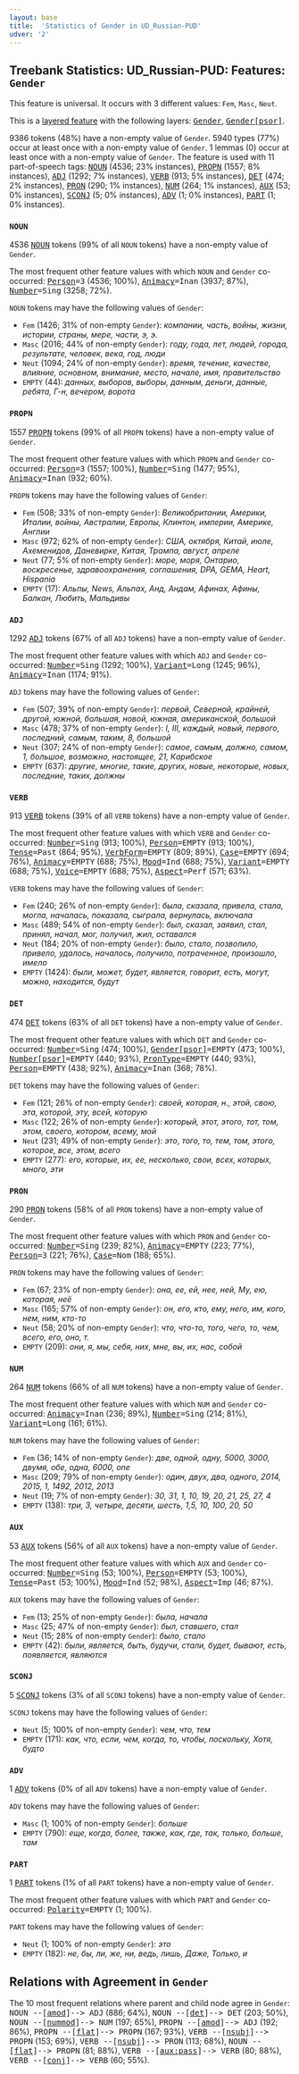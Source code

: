 ```yaml
---
layout: base
title:  'Statistics of Gender in UD_Russian-PUD'
udver: '2'
---
```


## Treebank Statistics: UD_Russian-PUD: Features: `Gender`

This feature is universal.
It occurs with 3 different values: `Fem`, `Masc`, `Neut`.

This is a <a href="../../u/overview/feat-layers.html">layered feature</a> with the following layers: <tt><a href="ru_pud-feat-Gender.html">Gender</a></tt>, <tt><a href="ru_pud-feat-Gender-psor.html">Gender[psor]</a></tt>.

9386 tokens (48%) have a non-empty value of `Gender`.
5940 types (77%) occur at least once with a non-empty value of `Gender`.
1 lemmas (0) occur at least once with a non-empty value of `Gender`.
The feature is used with 11 part-of-speech tags: <tt><a href="ru_pud-pos-NOUN.html">NOUN</a></tt> (4536; 23% instances), <tt><a href="ru_pud-pos-PROPN.html">PROPN</a></tt> (1557; 8% instances), <tt><a href="ru_pud-pos-ADJ.html">ADJ</a></tt> (1292; 7% instances), <tt><a href="ru_pud-pos-VERB.html">VERB</a></tt> (913; 5% instances), <tt><a href="ru_pud-pos-DET.html">DET</a></tt> (474; 2% instances), <tt><a href="ru_pud-pos-PRON.html">PRON</a></tt> (290; 1% instances), <tt><a href="ru_pud-pos-NUM.html">NUM</a></tt> (264; 1% instances), <tt><a href="ru_pud-pos-AUX.html">AUX</a></tt> (53; 0% instances), <tt><a href="ru_pud-pos-SCONJ.html">SCONJ</a></tt> (5; 0% instances), <tt><a href="ru_pud-pos-ADV.html">ADV</a></tt> (1; 0% instances), <tt><a href="ru_pud-pos-PART.html">PART</a></tt> (1; 0% instances).

### `NOUN`

4536 <tt><a href="ru_pud-pos-NOUN.html">NOUN</a></tt> tokens (99% of all `NOUN` tokens) have a non-empty value of `Gender`.

The most frequent other feature values with which `NOUN` and `Gender` co-occurred: <tt><a href="ru_pud-feat-Person.html">Person</a></tt><tt>=3</tt> (4536; 100%), <tt><a href="ru_pud-feat-Animacy.html">Animacy</a></tt><tt>=Inan</tt> (3937; 87%), <tt><a href="ru_pud-feat-Number.html">Number</a></tt><tt>=Sing</tt> (3258; 72%).

`NOUN` tokens may have the following values of `Gender`:

* `Fem` (1426; 31% of non-empty `Gender`): <em>компании, часть, войны, жизни, истории, страны, мере, части, э, э.</em>
* `Masc` (2016; 44% of non-empty `Gender`): <em>году, года, лет, людей, города, результате, человек, века, год, люди</em>
* `Neut` (1094; 24% of non-empty `Gender`): <em>время, течение, качестве, влияние, основном, внимание, место, начале, имя, правительство</em>
* `EMPTY` (44): <em>данных, выборов, выборы, данным, деньги, данные, ребята, Г-н, вечером, ворота</em>

### `PROPN`

1557 <tt><a href="ru_pud-pos-PROPN.html">PROPN</a></tt> tokens (99% of all `PROPN` tokens) have a non-empty value of `Gender`.

The most frequent other feature values with which `PROPN` and `Gender` co-occurred: <tt><a href="ru_pud-feat-Person.html">Person</a></tt><tt>=3</tt> (1557; 100%), <tt><a href="ru_pud-feat-Number.html">Number</a></tt><tt>=Sing</tt> (1477; 95%), <tt><a href="ru_pud-feat-Animacy.html">Animacy</a></tt><tt>=Inan</tt> (932; 60%).

`PROPN` tokens may have the following values of `Gender`:

* `Fem` (508; 33% of non-empty `Gender`): <em>Великобритании, Америки, Италии, войны, Австралии, Европы, Клинтон, империи, Америке, Англии</em>
* `Masc` (972; 62% of non-empty `Gender`): <em>США, октября, Китай, июле, Ахеменидов, Даневирке, Китая, Трампа, август, апреле</em>
* `Neut` (77; 5% of non-empty `Gender`): <em>море, моря, Онтарио, воскресенье, здравоохранения, соглашения, DPA, GEMA, Heart, Hispania</em>
* `EMPTY` (17): <em>Альпы, News, Альпах, Анд, Андам, Афинах, Афины, Балкан, Любить, Мальдивы</em>

### `ADJ`

1292 <tt><a href="ru_pud-pos-ADJ.html">ADJ</a></tt> tokens (67% of all `ADJ` tokens) have a non-empty value of `Gender`.

The most frequent other feature values with which `ADJ` and `Gender` co-occurred: <tt><a href="ru_pud-feat-Number.html">Number</a></tt><tt>=Sing</tt> (1292; 100%), <tt><a href="ru_pud-feat-Variant.html">Variant</a></tt><tt>=Long</tt> (1245; 96%), <tt><a href="ru_pud-feat-Animacy.html">Animacy</a></tt><tt>=Inan</tt> (1174; 91%).

`ADJ` tokens may have the following values of `Gender`:

* `Fem` (507; 39% of non-empty `Gender`): <em>первой, Северной, крайней, другой, южной, большая, новой, южная, американской, большой</em>
* `Masc` (478; 37% of non-empty `Gender`): <em>I, III, каждый, новый, первого, последний, самым, таким, 8, большой</em>
* `Neut` (307; 24% of non-empty `Gender`): <em>самое, самым, должно, самом, 1, большое, возможно, настоящее, 21, Карибское</em>
* `EMPTY` (637): <em>другие, многие, такие, других, новые, некоторые, новых, последние, таких, должны</em>

### `VERB`

913 <tt><a href="ru_pud-pos-VERB.html">VERB</a></tt> tokens (39% of all `VERB` tokens) have a non-empty value of `Gender`.

The most frequent other feature values with which `VERB` and `Gender` co-occurred: <tt><a href="ru_pud-feat-Number.html">Number</a></tt><tt>=Sing</tt> (913; 100%), <tt><a href="ru_pud-feat-Person.html">Person</a></tt><tt>=EMPTY</tt> (913; 100%), <tt><a href="ru_pud-feat-Tense.html">Tense</a></tt><tt>=Past</tt> (864; 95%), <tt><a href="ru_pud-feat-VerbForm.html">VerbForm</a></tt><tt>=EMPTY</tt> (809; 89%), <tt><a href="ru_pud-feat-Case.html">Case</a></tt><tt>=EMPTY</tt> (694; 76%), <tt><a href="ru_pud-feat-Animacy.html">Animacy</a></tt><tt>=EMPTY</tt> (688; 75%), <tt><a href="ru_pud-feat-Mood.html">Mood</a></tt><tt>=Ind</tt> (688; 75%), <tt><a href="ru_pud-feat-Variant.html">Variant</a></tt><tt>=EMPTY</tt> (688; 75%), <tt><a href="ru_pud-feat-Voice.html">Voice</a></tt><tt>=EMPTY</tt> (688; 75%), <tt><a href="ru_pud-feat-Aspect.html">Aspect</a></tt><tt>=Perf</tt> (571; 63%).

`VERB` tokens may have the following values of `Gender`:

* `Fem` (240; 26% of non-empty `Gender`): <em>была, сказала, привела, стала, могла, началась, показала, сыграла, вернулась, включала</em>
* `Masc` (489; 54% of non-empty `Gender`): <em>был, сказал, заявил, стал, принял, начал, мог, получил, жил, оставался</em>
* `Neut` (184; 20% of non-empty `Gender`): <em>было, стало, позволило, привело, удалось, началось, получило, потраченное, произошло, имело</em>
* `EMPTY` (1424): <em>были, может, будет, является, говорит, есть, могут, можно, находится, будут</em>

### `DET`

474 <tt><a href="ru_pud-pos-DET.html">DET</a></tt> tokens (63% of all `DET` tokens) have a non-empty value of `Gender`.

The most frequent other feature values with which `DET` and `Gender` co-occurred: <tt><a href="ru_pud-feat-Number.html">Number</a></tt><tt>=Sing</tt> (474; 100%), <tt><a href="ru_pud-feat-Gender-psor.html">Gender[psor]</a></tt><tt>=EMPTY</tt> (473; 100%), <tt><a href="ru_pud-feat-Number-psor.html">Number[psor]</a></tt><tt>=EMPTY</tt> (440; 93%), <tt><a href="ru_pud-feat-PronType.html">PronType</a></tt><tt>=EMPTY</tt> (440; 93%), <tt><a href="ru_pud-feat-Person.html">Person</a></tt><tt>=EMPTY</tt> (438; 92%), <tt><a href="ru_pud-feat-Animacy.html">Animacy</a></tt><tt>=Inan</tt> (368; 78%).

`DET` tokens may have the following values of `Gender`:

* `Fem` (121; 26% of non-empty `Gender`): <em>своей, которая, н., этой, свою, эта, которой, эту, всей, которую</em>
* `Masc` (122; 26% of non-empty `Gender`): <em>который, этот, этого, тот, том, этом, своего, котором, всему, мой</em>
* `Neut` (231; 49% of non-empty `Gender`): <em>это, того, то, тем, том, этого, которое, все, этом, всего</em>
* `EMPTY` (277): <em>его, которые, их, ее, несколько, свои, всех, которых, много, эти</em>

### `PRON`

290 <tt><a href="ru_pud-pos-PRON.html">PRON</a></tt> tokens (58% of all `PRON` tokens) have a non-empty value of `Gender`.

The most frequent other feature values with which `PRON` and `Gender` co-occurred: <tt><a href="ru_pud-feat-Number.html">Number</a></tt><tt>=Sing</tt> (239; 82%), <tt><a href="ru_pud-feat-Animacy.html">Animacy</a></tt><tt>=EMPTY</tt> (223; 77%), <tt><a href="ru_pud-feat-Person.html">Person</a></tt><tt>=3</tt> (221; 76%), <tt><a href="ru_pud-feat-Case.html">Case</a></tt><tt>=Nom</tt> (188; 65%).

`PRON` tokens may have the following values of `Gender`:

* `Fem` (67; 23% of non-empty `Gender`): <em>она, ее, ей, нее, ней, My, ею, которая, неё</em>
* `Masc` (165; 57% of non-empty `Gender`): <em>он, его, кто, ему, него, им, кого, нем, ним, кто-то</em>
* `Neut` (58; 20% of non-empty `Gender`): <em>что, что-то, того, чего, то, чем, всего, его, оно, т.</em>
* `EMPTY` (209): <em>они, я, мы, себя, них, мне, вы, их, нас, собой</em>

### `NUM`

264 <tt><a href="ru_pud-pos-NUM.html">NUM</a></tt> tokens (66% of all `NUM` tokens) have a non-empty value of `Gender`.

The most frequent other feature values with which `NUM` and `Gender` co-occurred: <tt><a href="ru_pud-feat-Animacy.html">Animacy</a></tt><tt>=Inan</tt> (236; 89%), <tt><a href="ru_pud-feat-Number.html">Number</a></tt><tt>=Sing</tt> (214; 81%), <tt><a href="ru_pud-feat-Variant.html">Variant</a></tt><tt>=Long</tt> (161; 61%).

`NUM` tokens may have the following values of `Gender`:

* `Fem` (36; 14% of non-empty `Gender`): <em>две, одной, одну, 5000, 3000, двумя, обе, одна, 6000, one</em>
* `Masc` (209; 79% of non-empty `Gender`): <em>один, двух, два, одного, 2014, 2015, 1, 1492, 2012, 2013</em>
* `Neut` (19; 7% of non-empty `Gender`): <em>30, 31, 1, 10, 19, 20, 21, 25, 27, 4</em>
* `EMPTY` (138): <em>три, 3, четыре, десяти, шесть, 1,5, 10, 100, 20, 50</em>

### `AUX`

53 <tt><a href="ru_pud-pos-AUX.html">AUX</a></tt> tokens (56% of all `AUX` tokens) have a non-empty value of `Gender`.

The most frequent other feature values with which `AUX` and `Gender` co-occurred: <tt><a href="ru_pud-feat-Number.html">Number</a></tt><tt>=Sing</tt> (53; 100%), <tt><a href="ru_pud-feat-Person.html">Person</a></tt><tt>=EMPTY</tt> (53; 100%), <tt><a href="ru_pud-feat-Tense.html">Tense</a></tt><tt>=Past</tt> (53; 100%), <tt><a href="ru_pud-feat-Mood.html">Mood</a></tt><tt>=Ind</tt> (52; 98%), <tt><a href="ru_pud-feat-Aspect.html">Aspect</a></tt><tt>=Imp</tt> (46; 87%).

`AUX` tokens may have the following values of `Gender`:

* `Fem` (13; 25% of non-empty `Gender`): <em>была, начала</em>
* `Masc` (25; 47% of non-empty `Gender`): <em>был, ставшего, стал</em>
* `Neut` (15; 28% of non-empty `Gender`): <em>было, стало</em>
* `EMPTY` (42): <em>были, является, быть, будучи, стали, будет, бывают, есть, появляется, являются</em>

### `SCONJ`

5 <tt><a href="ru_pud-pos-SCONJ.html">SCONJ</a></tt> tokens (3% of all `SCONJ` tokens) have a non-empty value of `Gender`.

`SCONJ` tokens may have the following values of `Gender`:

* `Neut` (5; 100% of non-empty `Gender`): <em>чем, что, тем</em>
* `EMPTY` (171): <em>как, что, если, чем, когда, то, чтобы, поскольку, Хотя, будто</em>

### `ADV`

1 <tt><a href="ru_pud-pos-ADV.html">ADV</a></tt> tokens (0% of all `ADV` tokens) have a non-empty value of `Gender`.

`ADV` tokens may have the following values of `Gender`:

* `Masc` (1; 100% of non-empty `Gender`): <em>больше</em>
* `EMPTY` (790): <em>еще, когда, более, также, как, где, так, только, больше, там</em>

### `PART`

1 <tt><a href="ru_pud-pos-PART.html">PART</a></tt> tokens (1% of all `PART` tokens) have a non-empty value of `Gender`.

The most frequent other feature values with which `PART` and `Gender` co-occurred: <tt><a href="ru_pud-feat-Polarity.html">Polarity</a></tt><tt>=EMPTY</tt> (1; 100%).

`PART` tokens may have the following values of `Gender`:

* `Neut` (1; 100% of non-empty `Gender`): <em>это</em>
* `EMPTY` (182): <em>не, бы, ли, же, ни, ведь, лишь, Даже, Только, и</em>

## Relations with Agreement in `Gender`

The 10 most frequent relations where parent and child node agree in `Gender`:
<tt>NOUN --[<tt><a href="ru_pud-dep-amod.html">amod</a></tt>]--> ADJ</tt> (886; 64%),
<tt>NOUN --[<tt><a href="ru_pud-dep-det.html">det</a></tt>]--> DET</tt> (203; 50%),
<tt>NOUN --[<tt><a href="ru_pud-dep-nummod.html">nummod</a></tt>]--> NUM</tt> (197; 65%),
<tt>PROPN --[<tt><a href="ru_pud-dep-amod.html">amod</a></tt>]--> ADJ</tt> (192; 86%),
<tt>PROPN --[<tt><a href="ru_pud-dep-flat.html">flat</a></tt>]--> PROPN</tt> (167; 93%),
<tt>VERB --[<tt><a href="ru_pud-dep-nsubj.html">nsubj</a></tt>]--> PROPN</tt> (153; 69%),
<tt>VERB --[<tt><a href="ru_pud-dep-nsubj.html">nsubj</a></tt>]--> PRON</tt> (113; 68%),
<tt>NOUN --[<tt><a href="ru_pud-dep-flat.html">flat</a></tt>]--> PROPN</tt> (81; 88%),
<tt>VERB --[<tt><a href="ru_pud-dep-aux-pass.html">aux:pass</a></tt>]--> VERB</tt> (80; 88%),
<tt>VERB --[<tt><a href="ru_pud-dep-conj.html">conj</a></tt>]--> VERB</tt> (60; 55%).

